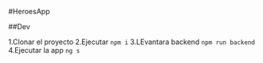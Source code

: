#HeroesApp

##Dev

1.Clonar el proyecto
2.Ejecutar ```npm i```
3.LEvantara backend ```npm run backend```
4.Ejecutar la app ```ng s```
